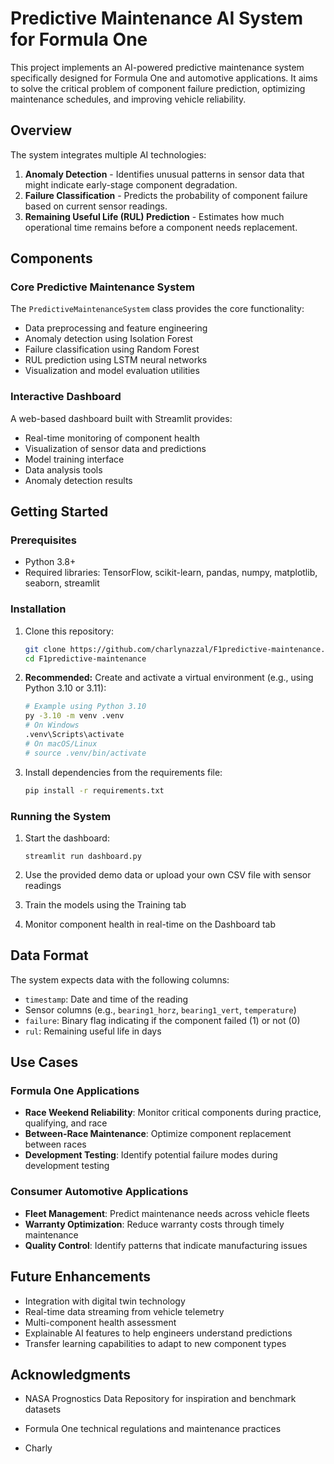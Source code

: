 # Predictive Maintenance AI System for Formula One

This project implements an AI-powered predictive maintenance system specifically designed for Formula One and automotive applications. It aims to solve the critical problem of component failure prediction, optimizing maintenance schedules, and improving vehicle reliability.

## Overview

The system integrates multiple AI technologies:

1. **Anomaly Detection** - Identifies unusual patterns in sensor data that might indicate early-stage component degradation.
2. **Failure Classification** - Predicts the probability of component failure based on current sensor readings.
3. **Remaining Useful Life (RUL) Prediction** - Estimates how much operational time remains before a component needs replacement.

## Components

### Core Predictive Maintenance System

The `PredictiveMaintenanceSystem` class provides the core functionality:

- Data preprocessing and feature engineering
- Anomaly detection using Isolation Forest
- Failure classification using Random Forest
- RUL prediction using LSTM neural networks
- Visualization and model evaluation utilities

### Interactive Dashboard

A web-based dashboard built with Streamlit provides:

- Real-time monitoring of component health
- Visualization of sensor data and predictions
- Model training interface
- Data analysis tools
- Anomaly detection results

## Getting Started

### Prerequisites

- Python 3.8+
- Required libraries: TensorFlow, scikit-learn, pandas, numpy, matplotlib, seaborn, streamlit

### Installation

1. Clone this repository:
   ```bash
   git clone https://github.com/charlynazzal/F1predictive-maintenance.git
   cd F1predictive-maintenance
   ```

2. **Recommended:** Create and activate a virtual environment (e.g., using Python 3.10 or 3.11):
   ```bash
   # Example using Python 3.10
   py -3.10 -m venv .venv
   # On Windows
   .venv\Scripts\activate
   # On macOS/Linux
   # source .venv/bin/activate
   ```

3. Install dependencies from the requirements file:
   ```bash
   pip install -r requirements.txt
   ```

### Running the System

1. Start the dashboard:
   ```
   streamlit run dashboard.py
   ```

2. Use the provided demo data or upload your own CSV file with sensor readings

3. Train the models using the Training tab

4. Monitor component health in real-time on the Dashboard tab

## Data Format

The system expects data with the following columns:

- `timestamp`: Date and time of the reading
- Sensor columns (e.g., `bearing1_horz`, `bearing1_vert`, `temperature`)
- `failure`: Binary flag indicating if the component failed (1) or not (0)
- `rul`: Remaining useful life in days

## Use Cases

### Formula One Applications

- **Race Weekend Reliability**: Monitor critical components during practice, qualifying, and race
- **Between-Race Maintenance**: Optimize component replacement between races
- **Development Testing**: Identify potential failure modes during development testing

### Consumer Automotive Applications

- **Fleet Management**: Predict maintenance needs across vehicle fleets
- **Warranty Optimization**: Reduce warranty costs through timely maintenance
- **Quality Control**: Identify patterns that indicate manufacturing issues

## Future Enhancements

- Integration with digital twin technology
- Real-time data streaming from vehicle telemetry
- Multi-component health assessment
- Explainable AI features to help engineers understand predictions
- Transfer learning capabilities to adapt to new component types

## Acknowledgments

- NASA Prognostics Data Repository for inspiration and benchmark datasets
- Formula One technical regulations and maintenance practices

- Charly
